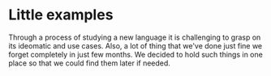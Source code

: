 # Little examples

Through a process of studying a new language it is challenging to grasp on its ideomatic and use cases. Also, a lot of thing that we've done just fine we forget completely in just few months. We decided to hold such things in one place so that we could find them later if needed.
